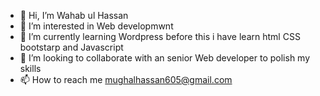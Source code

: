 - 👋 Hi, I’m Wahab ul Hassan
- 👀 I’m interested in Web developmwnt
- 🌱 I’m currently learning Wordpress before this i have learn html CSS bootstarp and Javascript
- 💞️ I’m looking to collaborate with an senior Web developer to polish my skills
- 📫 How to reach me mughalhassan605@gmail.com

<!---
mughalhassan605/mughalhassan605 is a ✨ special ✨ repository because its `README.md` (this file) appears on your GitHub profile.
You can click the Preview link to take a look at your changes.
--->
